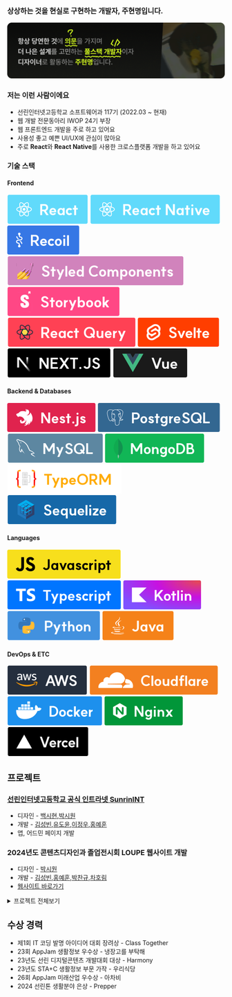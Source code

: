 
### 상상하는 것을 현실로 구현하는 개발자, 주현명입니다.
![alt text](/newbanner.png)

### 저는 이런 사람이에요
- 선린인터넷고등학교 소프트웨어과 117기 (2022.03 ~ 현재)
- 웹 개발 전문동아리 IWOP 24기 부장
- 웹 프론트엔드 개발을 주로 하고 있어요
- 사용성 좋고 예쁜 UI/UX에 관심이 많아요
- 주로 **React**와 **React Native**를 사용한 크로스플랫폼 개발을 하고 있어요

### 기술 스택
#### Frontend
![alt text](/badges/frontend/React.svg) ![alt text](/badges/frontend/React%20Native.svg) ![alt text](/badges/frontend/Recoil.svg) ![alt text](/badges/frontend/Styled%20Components.svg) ![alt text](/badges/frontend/Storybook.svg) ![alt text](/badges/frontend/React%20Query.svg) ![alt text](/badges/frontend/Svelte.svg) ![alt text](/badges/frontend/Next.svg) ![alt text](/badges/frontend/Vue.svg)
#### Backend & Databases
![alt text](/badges/backends/Nest.js.svg) ![alt text](/badges/backends/PostgreSQL.svg) ![alt text](/badges/backends/MySQL.svg) ![alt text](/badges/backends/MongoDB.svg) ![alt text](/badges/backends/TypeORM.svg) ![alt text](/badges/backends/Sequelize.svg)
#### Languages
![alt text](/badges/languages/JavaScript.svg) ![alt text](/badges/languages/Typescript.svg) ![alt text](/badges/languages/Kotlin.svg) ![alt text](/badges/languages/Python.svg) ![alt text](/badges/languages/Java.svg)
#### DevOps & ETC
![alt text](/badges/devops/AWS.svg) ![alt text](/badges/devops/Cloudflare.svg) ![alt text](/badges/devops/Docker.svg) ![alt text](/badges/devops/Nginx.svg) ![alt text](/badges/devops/Vercel.svg)

## 프로젝트
### [선린인터넷고등학교 공식 인트라넷 SunrinINT](https://github.com/sunrin-int) 
* 디자인 - [백시현](https://sihyunlights.com/),[박시원](https://www.behance.net/whoisapple)
* 개발 - [김성빈](https://github.com/plebea),[유도윤](https://github.com/doyun0109),[이정우](https://github.com/paul3083),[홍예훈](https://github.com/hoonih)
* 앱, 어드민 페이지 개발 
### 2024년도 콘텐츠디자인과 졸업전시회 LOUPE 웹사이트 개발
* 디자인 - [박시원](https://www.behance.net/whoisapple)
* 개발 - [김성빈](https://github.com/plebea),[홍예훈](https://github.com/hoonih),[박찬규](https://github.com/pck-llight),[차호림](https://github.com/iwopant0825)
* [웹사이트 바로가기](https://sunrin.graphics/2024)
<details>
<summary>프로젝트 전체보기</summary>

### [23년도 선린 소프트웨어 나눔 축제 웹사이트](https://github.com/jureuk7/ssf_frontend)
* 개발 - [이서율](https://github.com/zegiha),[유도윤](https://github.com/doyun0109),[이정우](https://github.com/paul3083)
* [웹사이트 바로가기](https://ssf-frontend.page.dev)
### 2024년도 콘텐츠디자인과 메인 웹사이트 리뉴얼 개발
* 디자인 - [백시현](https://sihyunlights.com/)
* [웹사이트 바로가기](https://sunrin.graphics)

### [비친족 가구 도움 솔루션 Harmony](https://github.com/HarmonyOfficial/harmoy-app) 
* 디자인 - [박시원](https://www.behance.net/whoisapple)
* 개발 - [오유성](https://github.com/oyshallo562)
### [게임 개발 전문동아리 RG 23년도 웹사이트 개발](https://github.com/sunrin-rg/sunrin-rg.github.io) 
* 디자인 - 장운지
* [웹사이트 바로가기](https://sunrin-rg.github.io)
### [23년도 선린 해커톤 본선 출품작 헬짱](https://github.com/23sunrinthon/hackathon_frontend)
* 개발 - [이서율](https://github.com/zegiha),[이하람](https://github.com/iamraram),[조성훈](https://github.com/Jo-Sung-Hun)
</details>

## 수상 경력
- 제1회 IT 코딩 발명 아이디어 대회 장려상 - Class Together
- 23회 AppJam 생활정보 우수상 - 냉장고를 부탁해
- 23년도 선린 디지털콘텐츠 개발대회 대상 - Harmony
- 23년도 STA+C 생활정보 부문 가작 - 우리식당
- 26회 AppJam 미래산업 우수상 - 아차비
- 2024 선린톤 생활분야 은상 - Prepper
